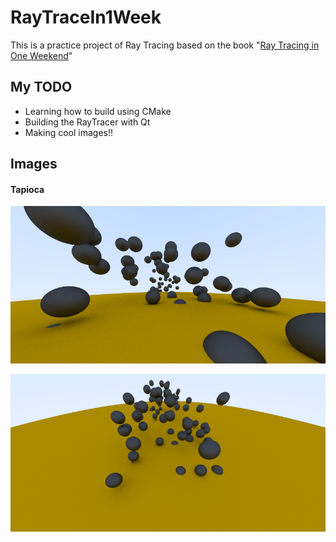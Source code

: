 # RayTraceIn1Week

This is a practice project of Ray Tracing based on the book "[Ray Tracing in One Weekend](https://github.com/RayTracing/InOneWeekend)"

## My TODO

* Learning how to build using CMake
* Building the RayTracer with Qt
* Making cool images!!

## Images
#### Tapioca
![Tapioca](Tapioca/tapioca.png)

![TapiocaHigh](Tapioca/tapioca-high.png)
